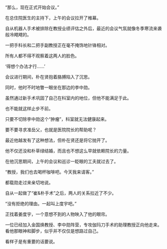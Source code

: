 “那么，现在正式开始会议。”

在总住院医生的主持下，上午的会议拉开了帷幕。

自从机器人手术被排除在教授业绩评估之外后，最近的会议气氛就像冬季寒流来袭般冷飕飕的。

一把手科长和二把手副教授正在毫不掩饰地针锋相对。

所有人都不得不观察着这两人的脸色。

‘得想个办法才行……’

会议进行期间，朴在贤抱着胳膊陷入了沉思。

同时，他时不时地瞥一眼坐在那边的李中勋。

虽然通过新手术巩固了自己在科室内的地位，但他不能满足于此。

也不能就这样止步不前。

只要不切除李中勋这个“肿瘤”，科室就无法健康起来。

要不要寻求准岳父，也就是医院院长的帮助呢？

最近他越发有了这种想法，但朴在贤还是将它抛开了。

他不仅还没和朴草绿结婚，而且也不想这么早就依赖院长的力量。

在他沉思期间，上午的会议和巡诊一眨眼的工夫就过去了。

“教授，我们也去喝杯咖啡吧。今天我来请客。”

都载勋走过来亲切地说。

自从一起做了“崔&朴手术”之后，两人的关系拉近了不少。

“没有拒绝的理由。一起叫上度宇吧。”

正找着姜度宇，一个意想不到的人物映入了他的眼帘。

一位已经加入金国焕教授、李中勋阵营，专攻伽玛刀手术的助理教授正向他走来。看他那眼神和脚步，似乎并不仅仅是想路过自己。

看样子是有重要的话要说。